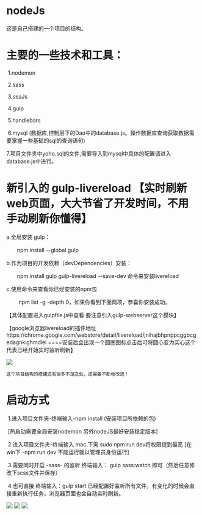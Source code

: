 # nodeJs

这是自己搭建的一个项目的结构。

# 主要的一些技术和工具：

​	1.nodemon

​	2.sass

​	3.seaJs

​	4.gulp

​	5.handlebars

​	6.mysql (数据库,控制层下的Dao中的database.js。操作数据库查询获取数据需要掌握一些基础的sql的查询语句)

​	7.项目文件夹中yoho.sql的文件,需要导入到mysql中具体的配置请进入database.js中进行。

# 新引入的 gulp-livereload 【实时刷新web页面，大大节省了开发时间，不用手动刷新你懂得】

a.全局安装 gulp：

　　npm install --global gulp

b.作为项目的开发依赖（devDependencies）安装：

　　npm install gulp gulp-livereload --save-dev 命令来安装livereload

c.使用命令来查看你已经安装的npm包

　　 npm list -g -depth 0，如果你看到下面两项，恭喜你安装成功。

【具体配置进入gulpfile.js中查看 要注意引入gulp-webserver这个模块】

【google浏览器livereload的插件地址https://chrome.google.com/webstore/detail/livereload/jnihajbhpnppcggbcgedagnkighmdlei ====安装后会出现一个圆圈图标点击后可将圆心变为实心这个代表已经开始实时监听刷新】

<img src="https://github.com/tonyjiafan/nodeJs/blob/master/introImg/4.png" />

    这个项目结构的搭建还有很多不足之处，还需要不断地改进！


# 启动方式

​ 1.进入项目文件夹-终端输入-npm install (安装项目所依赖的包)

​	[热启动需要全局安装nodemon 另外nodeJS最好安装稳定版本]


​	2.进入项目文件夹-终端输入 mac 下需 sudo npm run dev将权限提到最高   [在win下 -npm run dev  不能运行就以管理员身份运行]

​	3.需要同时开启 -sass- 的监听   终端输入： gulp sass:watch  即可（然后任意修改下scss文件并保存）

​	4.也可直接  终端输入：gulp start 已经配置好监听所有文件，有变化的时候会直接重新执行任务，浏览器页面也会自动实时刷新。

<img src="https://github.com/tonyjiafan/nodeJs/blob/master/introImg/1.png" />



<img src="https://github.com/tonyjiafan/nodeJs/blob/master/introImg/2.png" />



<img src="https://github.com/tonyjiafan/nodeJs/blob/master/introImg/3.png" />
